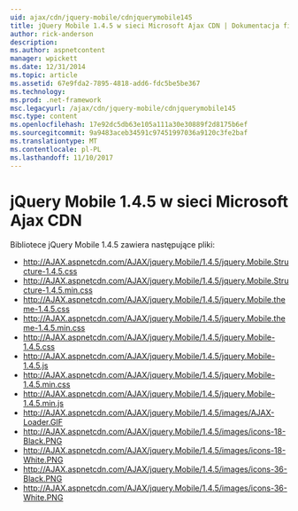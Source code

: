 ```yaml
---
uid: ajax/cdn/jquery-mobile/cdnjquerymobile145
title: jQuery Mobile 1.4.5 w sieci Microsoft Ajax CDN | Dokumentacja firmy Microsoft
author: rick-anderson
description: 
ms.author: aspnetcontent
manager: wpickett
ms.date: 12/31/2014
ms.topic: article
ms.assetid: 67e9fda2-7895-4818-add6-fdc5be5be367
ms.technology: 
ms.prod: .net-framework
msc.legacyurl: /ajax/cdn/jquery-mobile/cdnjquerymobile145
msc.type: content
ms.openlocfilehash: 17e92dc5db63e105a111a30e30889f2d8175b6ef
ms.sourcegitcommit: 9a9483aceb34591c97451997036a9120c3fe2baf
ms.translationtype: MT
ms.contentlocale: pl-PL
ms.lasthandoff: 11/10/2017
---
```

<a name="jquery-mobile-145-on-the-microsoft-ajax-cdn"></a>jQuery Mobile 1.4.5 w sieci Microsoft Ajax CDN
====================
Bibliotece jQuery Mobile 1.4.5 zawiera następujące pliki:

- http://AJAX.aspnetcdn.com/AJAX/jquery.Mobile/1.4.5/jquery.Mobile.Structure-1.4.5.css
- http://AJAX.aspnetcdn.com/AJAX/jquery.Mobile/1.4.5/jquery.Mobile.Structure-1.4.5.min.css
- http://AJAX.aspnetcdn.com/AJAX/jquery.Mobile/1.4.5/jquery.Mobile.theme-1.4.5.css
- http://AJAX.aspnetcdn.com/AJAX/jquery.Mobile/1.4.5/jquery.Mobile.theme-1.4.5.min.css
- http://AJAX.aspnetcdn.com/AJAX/jquery.Mobile/1.4.5/jquery.Mobile-1.4.5.css
- http://AJAX.aspnetcdn.com/AJAX/jquery.Mobile/1.4.5/jquery.Mobile-1.4.5.js
- http://AJAX.aspnetcdn.com/AJAX/jquery.Mobile/1.4.5/jquery.Mobile-1.4.5.min.css
- http://AJAX.aspnetcdn.com/AJAX/jquery.Mobile/1.4.5/jquery.Mobile-1.4.5.min.js
- http://AJAX.aspnetcdn.com/AJAX/jquery.Mobile/1.4.5/images/AJAX-Loader.GIF
- http://AJAX.aspnetcdn.com/AJAX/jquery.Mobile/1.4.5/images/icons-18-Black.PNG
- http://AJAX.aspnetcdn.com/AJAX/jquery.Mobile/1.4.5/images/icons-18-White.PNG
- http://AJAX.aspnetcdn.com/AJAX/jquery.Mobile/1.4.5/images/icons-36-Black.PNG
- http://AJAX.aspnetcdn.com/AJAX/jquery.Mobile/1.4.5/images/icons-36-White.PNG
